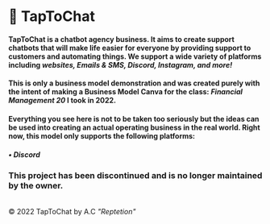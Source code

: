 <h1><b>🤖 TapToChat</b></h1>

<h4>TapToChat is a chatbot agency business. It aims to create support chatbots that will make life easier for everyone by providing support to customers and automating things. We support a wide variety of platforms including <i>websites, Emails & SMS, Discord, Instagram, and more!</i></h4>

<h4>This is only a business model demonstration and was created purely with the intent of making a Business Model Canva for the class: <i>Financial Management 20</i> I took in 2022.</h4>

<h4>Everything you see here is not to be taken too seriously but the ideas can be used into creating an actual operating business in the real world. Right now, this model only supports the following platforms:</h4>
<h5>• Discord</h5>

<h3>This project has been discontinued and is no longer maintained by the owner.</h3><br>

<footer>© 2022 TapToChat by A.C <i>"Reptetion"</i></footer>
